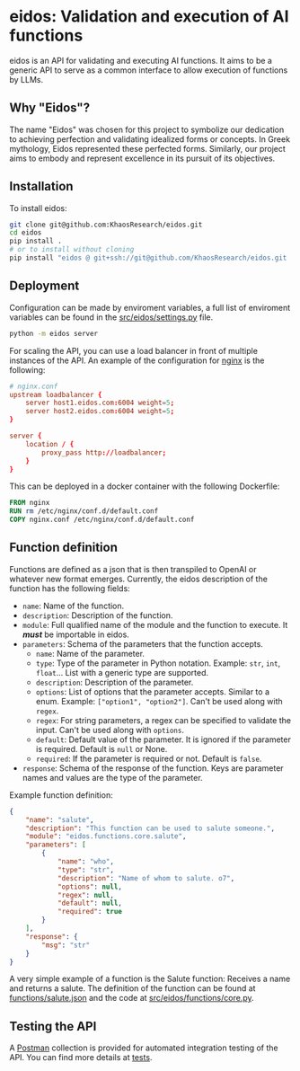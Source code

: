# eidos:  Validation and execution of AI functions

eidos is an API for validating and executing AI functions. It aims to be a generic API to serve as a common interface to allow execution of functions by LLMs.

## Why "Eidos"?
The name "Eidos" was chosen for this project to symbolize our dedication to achieving perfection and validating idealized forms or concepts. In Greek mythology, Eidos represented these perfected forms. Similarly, our project aims to embody and represent excellence in its pursuit of its objectives.

## Installation
To install eidos:

```bash
git clone git@github.com:KhaosResearch/eidos.git
cd eidos
pip install .
# or to install without cloning
pip install "eidos @ git+ssh://git@github.com/KhaosResearch/eidos.git
```

## Deployment
Configuration can be made by enviroment variables, a full list of enviroment variables can be found in the [src/eidos/settings.py](src/eidos/settings.py) file.
```bash
python -m eidos server
```

For scaling the API, you can use a load balancer in front of multiple instances of the API. An example of the configuration for [nginx](https://www.nginx.com/) is the following:

```conf
# nginx.conf
upstream loadbalancer {
    server host1.eidos.com:6004 weight=5;
    server host2.eidos.com:6004 weight=5;
}

server {
    location / {
        proxy_pass http://loadbalancer;
    }
}
```

This can be deployed in a docker container with the following Dockerfile:

```Dockerfile
FROM nginx
RUN rm /etc/nginx/conf.d/default.conf
COPY nginx.conf /etc/nginx/conf.d/default.conf
```


## Function definition
Functions are defined as a json that is then transpiled to OpenAI or whatever new format emerges. Currently, the eidos description of the function has the following fields:
- `name`: Name of the function.
- `description`: Description of the function.
- `module`: Full qualified name of the module and the function to execute. It ***must*** be importable in eidos.
- `parameters`: Schema of the parameters that the function accepts.
    - `name`: Name of the parameter.
    - `type`: Type of the parameter in Python notation. Example: `str`, `int`, `float`... List with a generic type are supported.
    - `description`: Description of the parameter.
    - `options`: List of options that the parameter accepts. Similar to a enum. Example: `["option1", "option2"]`. Can't be used along with `regex`.
    - `regex`: For string parameters, a regex can be specified to validate the input. Can't be used along with `options`.
    - `default`: Default value of the parameter. It is ignored if the parameter is required. Default is `null` or None.
    - `required`: If the parameter is required or not. Default is `false`.
- `response`: Schema of the response of the function. Keys are parameter names and values are the type of the parameter.

Example function definition:
```json
{
    "name": "salute",
    "description": "This function can be used to salute someone.",
    "module": "eidos.functions.core.salute",
    "parameters": [
        {
            "name": "who",
            "type": "str",
            "description": "Name of whom to salute. o7",
            "options": null,
            "regex": null,
            "default": null,
            "required": true
        }
    ],
    "response": {
        "msg": "str"
    }
}
```


A very simple example of a function is the Salute function: Receives a name and returns a salute. The definition of the function can be found at [functions/salute.json](functions/salute.json) and the code at [src/eidos/functions/core.py](src/eidos/functions/core.py).

## Testing the API
A [Postman](https://www.postman.com/downloads/) collection is provided for automated integration testing of the API. You can find more details at [tests](tests).